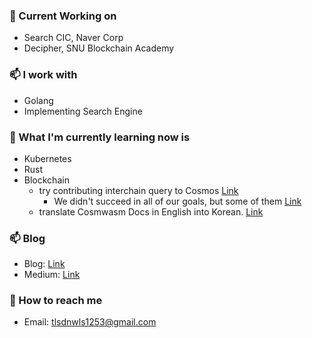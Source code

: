 ### 🔭 Current Working on
- Search CIC, Naver Corp
- Decipher, SNU Blockchain Academy

### 📫 I work with
- Golang
- Implementing Search Engine

### 🌱 What I'm currently learning now is
- Kubernetes
- Rust
- Blockchain
  - try contributing interchain query to Cosmos [Link](https://github.com/decipherhub/interchain-queries)
    - We didn't succeed in all of our goals, but some of them [Link](https://github.com/informalsystems/hermes/pull/2915)
  - translate Cosmwasm Docs in English into Korean. [Link](https://hs-jang.gitbook.io/cosmwasm-docs-1.0/)

### 📫 Blog
- Blog: [Link](https://pangyoalto.com)
- Medium: [Link](https://medium.com/@tlsdnwls1253)

### 💬 How to reach me
- Email: tlsdnwls1253@gmail.com
<!--
**Woojinger/Woojinger** is a ✨ _special_ ✨ repository because its `README.md` (this file) appears on your GitHub profile.

Here are some ideas to get you started:

- 🔭 I’m currently working on ...
- 🌱 I’m currently learning ...
- 👯 I’m looking to collaborate on ...
- 🤔 I’m looking for help with ...
- 💬 Ask me about ...
- 📫 How to reach me: ...
- 😄 Pronouns: ...
- ⚡ Fun fact: ...
-->
